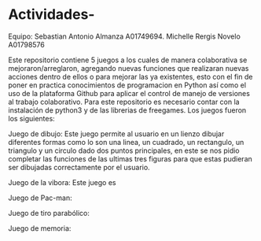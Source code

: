 # Actividades-
Equipo: 
Sebastian Antonio Almanza A01749694.  Michelle Rergis Novelo A01798576  

Este repositorio contiene 5 juegos a los cuales de manera colaborativa se mejoraron/arreglaron, agregando nuevas funciones que realizaran nuevas acciones dentro de ellos o para mejorar las ya existentes, esto con el fin de poner en practica conocimientos de programacion en Python así como el uso de la plataforma Github para aplicar el control de manejo de versiones al trabajo colaborativo. 
Para este repositorio es necesario contar con la instalación de python3 y de las librerias de freegames.
Los juegos fueron los siguientes: 

Juego de dibujo: Este juego permite al usuario en un lienzo dibujar diferentes formas como lo son una linea, un cuadrado, un rectangulo, un triangulo y un circulo dado dos puntos principales, en este se nos pidio completar las funciones de las ultimas tres figuras para que estas pudieran ser dibujadas correctamente por el usuario.

Juego de la vibora: Este juego es 




Juego de Pac-man:




Juego de tiro parabólico:



Juego de memoria: 

